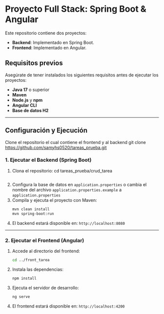 # Proyecto Full Stack: Spring Boot & Angular

Este repositorio contiene dos proyectos:
- **Backend**: Implementado en Spring Boot.
- **Frontend**: Implementado en Angular.

## Requisitos previos
Asegúrate de tener instalados los siguientes requisitos antes de ejecutar los proyectos:

- **Java 17** o superior
- **Maven**
- **Node.js** y **npm**
- **Angular CLI**
- **Base de datos H2**

---

## Configuración y Ejecución

Clone el repositorio el cual contiene el frontend y al backend 
git clone https://github.com/samyhs0520/tareas_prueba.git

### 1. Ejecutar el Backend (Spring Boot)

1. Clona el repositorio:
   cd tareas_prueba/crud_tarea
   ```
2. Configura la base de datos en `application.properties` o cambia el nombre del archivo  `application.properties.example` a  `application.properties`
3. Compila y ejecuta el proyecto con Maven:
   ```bash
   mvn clean install
   mvn spring-boot:run
   ```
4. El backend estará disponible en: `http://localhost:8080`

---

### 2. Ejecutar el Frontend (Angular)

1. Accede al directorio del frontend:
   ```bash
   cd ../front_tarea
   ```
2. Instala las dependencias:
   ```bash
   npm install
   ```
3. Ejecuta el servidor de desarrollo:
   ```bash
   ng serve
   ```
4. El frontend estará disponible en: `http://localhost:4200`




